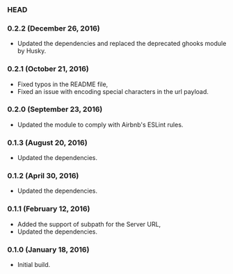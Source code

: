 ### HEAD

### 0.2.2 (December 26, 2016)

  * Updated the dependencies and replaced the deprecated ghooks module by Husky.


### 0.2.1 (October 21, 2016)

  * Fixed typos in the README file,
  * Fixed an issue with encoding special characters in the url payload.


### 0.2.0 (September 23, 2016)

  * Updated the module to comply with Airbnb's ESLint rules.


### 0.1.3 (August 20, 2016)

  * Updated the dependencies.


### 0.1.2 (April 30, 2016)

  * Updated the dependencies.


### 0.1.1 (February 12, 2016)

  * Added the support of subpath for the Server URL,
  * Updated the dependencies.


### 0.1.0 (January 18, 2016)

  * Initial build.
